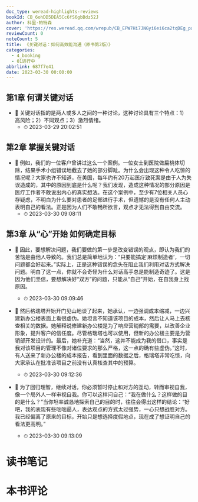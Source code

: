 ```yaml
---
doc_type: weread-highlights-reviews
bookId: CB_6ohDD5DEA5Cc6fS6gbBdz52J
author: 科里·帕特森
cover: 'https://res.weread.qq.com/wrepub/CB_EPW7Hi7JNGyi6ei6ca2tqDEg_parsecover'
reviewCount: 0
noteCount: 5
title: 《关键对话：如何高效能沟通（原书第2版）》
categories:
  - 4_booking
  - 01进行中
abbrlink: 687f7e41
date: 2023-03-30 00:00:00
---
```



## 第1章 何谓关键对话


- 📌 关键对话指的是两人或多人之间的一种讨论，这种讨论具有三个特点：1）高风险；2）不同观点；3）激烈情绪。 
    - ⏱ 2023-03-29 20:02:51 
## 第2章 掌握关键对话


- 📌 例如，我们的一位客户曾讲过这么一个案例。一位女士到医院做扁桃体切除，结果手术小组错误地截去了她的部分脚趾。为什么会出现这种令人吃惊的情况呢？大家也许不知道，在美国，每年约有20万起医疗致死案是由于人为失误造成的，其中的原因到底是什么呢？我们发现，造成这种情况的部分原因是医疗工作者不敢说出内心的真实想法。在这个案例中，至少有7位相关人员心存疑虑，不明白为什么要对患者的足部进行手术，但遗憾的是没有任何人主动表明自己的看法。正是因为人们不敢畅所欲言，观点才无法得到自由交流。 
    - ⏱ 2023-03-30 09:08:11 
## 第3章 从“心”开始 如何确定目标


- 📌 因此，要想解决问题，我们要做的第一步是改变错误的观点，即认为我们的苦恼是由他人导致的。我们总是简单地认为：“只要能搞定‘麻烦制造者’，一切问题都会好起来。”实际上，正是这种错误的念头在阻止我们利用对话方式解决问题。明白了这一点，你就不会奇怪为什么对话高手总是能制造奇迹了。这是因为他们坚信，要想解决好“双方”的问题，只能从“自己”开始，在自我身上找原因。 
    - ⏱ 2023-03-30 09:09:46 

- 📌 然后格瑞塔开始开门见山地谈了起来，她承认，一边强调成本缩减，一边兴建新办公楼表面上看很虚伪。她坦言不知道该项目的成本，然后让人马上去核查相关的数据。她解释说修建新办公楼是为了响应营销部的需要，以改善企业形象，提升客户的信任度。尽管格瑞塔也可以使用，但新的办公楼主要是为营销部开发设计的。最后，她补充道：“当然，这并不能成为我的借口，事实是我对该项目的管理不像对诸位要求的那么严格，这一点的确有些虚伪。”这时，有人送来了新办公楼的成本报告，看到里面的数据之后，格瑞塔非常吃惊，向大家承认在批准该项目之前没有认真核查其中的预算。 
    - ⏱ 2023-03-30 09:12:36 

- 📌 为了回归理智，继续对话，你必须暂时停止和对方的互动，转而审视自我，像一个局外人一样审视自我。你可以这样问自己：“我在做什么？这样做的目的是什么？”当你坦率诚恳地探索自己的目的时，往往会得出这样的结论：“好吧，我的表现有些咄咄逼人，表达观点的方式太过强势，一心只想战胜对方。我已经偏离了原来的目标，开始只是想选择度假地点，现在成了想证明自己的看法更高明。” 
    - ⏱ 2023-03-30 09:13:09 

# 读书笔记


# 本书评论
